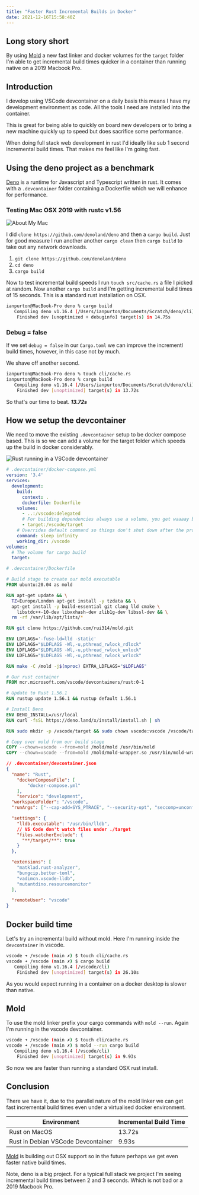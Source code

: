 ```yaml
---
title: "Faster Rust Incremental Builds in Docker"
date: 2021-12-16T15:58:40Z
---
```


## Long story short

By using [Mold](https://github.com/rui314/mold) a new fast linker and docker volumes for the `target` folder I'm able to get incremental build times quicker in a container than running native on a 2019 Macbook Pro.

## Introduction

I develop using VSCode devcontainer on a daily basis this means I have my development environment as code. All the tools I need are installed into the container.

This is great for being able to quickly on board new developers or to bring a new machine quickly up to speed but does sacrifice some performance.

When doing full stack web development in rust I'd ideally like sub 1 second incremental build times. That makes me feel like I'm going fast.

## Using the deno project as a benchmark

[Deno](https://deno.land/) is a runtime for Javascript and Typescript written in rust. It comes with a `.devcontainer` folder containing a Dockerfile which we will enhance for performance.

### Testing Mac OSX 2019 with rustc v1.56

![About My Mac](/mysetup.png)

I did `clone https://github.com/denoland/deno` and then a `cargo build`. Just for good measure I run another another `cargo clean` then `cargo build` to take out any network downloads.

1. `git clone https://github.com/denoland/deno`
1. `cd deno`
1. `cargo build`

Now to test incremental build speeds I run `touch src/cache.rs` a file I picked at random. Now another `cargo build` and I'm getting incremental build times of 15 seconds. This is a standard rust installation on OSX.

```bash
ianpurton@MacBook-Pro deno % cargo build       
   Compiling deno v1.16.4 (/Users/ianpurton/Documents/Scratch/deno/cli)
    Finished dev [unoptimized + debuginfo] target(s) in 14.75s
```

### Debug = false

If we set `debug = false` in our `Cargo.toml` we can improve the incrementl build times, however, in this case not by much.

We shave off another second.

```bash
ianpurton@MacBook-Pro deno % touch cli/cache.rs
ianpurton@MacBook-Pro deno % cargo build       
   Compiling deno v1.16.4 (/Users/ianpurton/Documents/Scratch/deno/cli)
    Finished dev [unoptimized] target(s) in 13.72s
```

So that's our time to beat. ***13.72s***

## How we setup the devcontainer

We need to move the existing `.devcontainer` setup to be docker compose based. This is so we can add a volume for the target folder which speeds up the build in docker considerably.


![Rust running in a VSCode devcontainer](/vscode-devcontainer.png)

```yaml
# .devcontainer/docker-compose.yml
version: '3.4'
services:
  development:
    build: 
      context: .
      dockerfile: Dockerfile
    volumes:
      - ..:/vscode:delegated
      # For building dependencies always use a volume, you get waaaay better performance.
      - target:/vscode/target
    # Overrides default command so things don't shut down after the process ends.
    command: sleep infinity
    working_dir: /vscode
volumes:
  # The volume for cargo build
  target:
```

```Dockerfile
# .devcontainer/Dockerfile

# Build stage to create our mold executable
FROM ubuntu:20.04 as mold

RUN apt-get update && \
  TZ=Europe/London apt-get install -y tzdata && \
  apt-get install -y build-essential git clang lld cmake \
    libstdc++-10-dev libxxhash-dev zlib1g-dev libssl-dev && \
  rm -rf /var/lib/apt/lists/*

RUN git clone https://github.com/rui314/mold.git 

ENV LDFLAGS='-fuse-ld=lld -static'
ENV LDFLAGS="$LDFLAGS -Wl,-u,pthread_rwlock_rdlock"
ENV LDFLAGS="$LDFLAGS -Wl,-u,pthread_rwlock_unlock"
ENV LDFLAGS="$LDFLAGS -Wl,-u,pthread_rwlock_wrlock"

RUN make -C /mold -j$(nproc) EXTRA_LDFLAGS="$LDFLAGS"

# Our rust container
FROM mcr.microsoft.com/vscode/devcontainers/rust:0-1

# Update to Rust 1.56.1
RUN rustup update 1.56.1 && rustup default 1.56.1

# Install Deno
ENV DENO_INSTALL=/usr/local
RUN curl -fsSL https://deno.land/x/install/install.sh | sh

RUN sudo mkdir -p /vscode/target && sudo chown vscode:vscode /vscode/target

# Copy over mold from our build stage
COPY --chown=vscode --from=mold /mold/mold /usr/bin/mold
COPY --chown=vscode --from=mold /mold/mold-wrapper.so /usr/bin/mold-wrapper.so
```

```json
// .devcontainer/devcontainer.json
{
  "name": "Rust",
	"dockerComposeFile": [
		"docker-compose.yml"
	],
	"service": "development",
  "workspaceFolder": "/vscode",
  "runArgs": ["--cap-add=SYS_PTRACE", "--security-opt", "seccomp=unconfined"],

  "settings": {
    "lldb.executable": "/usr/bin/lldb",
    // VS Code don't watch files under ./target
    "files.watcherExclude": {
      "**/target/**": true
    }
  },

  "extensions": [
    "matklad.rust-analyzer",
    "bungcip.better-toml",
    "vadimcn.vscode-lldb",
    "mutantdino.resourcemonitor"
  ],

  "remoteUser": "vscode"
}
```


## Docker build time

Let's try an incremental build without mold. Here I'm running inside the `devcontainer` in vscode.

```bash
vscode ➜ /vscode (main ✗) $ touch cli/cache.rs 
vscode ➜ /vscode (main ✗) $ cargo build
   Compiling deno v1.16.4 (/vscode/cli)
    Finished dev [unoptimized] target(s) in 26.10s
```

As you would expect running in a container on a docker desktop is slower than native.

## Mold

To use the mold linker prefix your cargo commands with `mold --run`. Again I'm running in the vscode devcontainer.

```bash
vscode ➜ /vscode (main ✗) $ touch cli/cache.rs 
vscode ➜ /vscode (main ✗) $ mold --run cargo build
   Compiling deno v1.16.4 (/vscode/cli)
    Finished dev [unoptimized] target(s) in 9.93s
```

So now we are faster than running a standard OSX rust install. 

## Conclusion

There we have it, due to the parallel nature of the mold linker we can get fast incremental build times even under a virtualised docker environment.

|Environment|Incremental Build Time|
|-----------|----------------------|
| Rust on MacOS|13.72s|
| Rust in Debian VSCode Devcontainer|9.93s|

[Mold](https://github.com/rui314/mold) is building out OSX support so in the future perhaps we get even faster native build times.

Note, deno is a big project. For a typical full stack we project I'm seeing incremental build times between 2 and 3 seconds. Which is not bad or a 2019 Macbook Pro.
